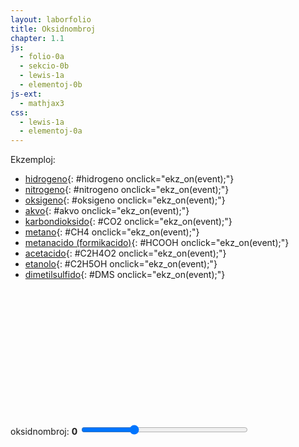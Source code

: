 ```yaml
---
layout: laborfolio
title: Oksidnombroj
chapter: 1.1
js:
  - folio-0a
  - sekcio-0b
  - lewis-1a
  - elementoj-0b
js-ext:
  - mathjax3
css:
  - lewis-1a
  - elementoj-0a
---
```


Ekzemploj:
- [hidrogeno](#){: #hidrogeno onclick="ekz_on(event);"}
- [nitrogeno](#){: #nitrogeno onclick="ekz_on(event);"}
- [oksigeno](#){: #oksigeno onclick="ekz_on(event);"}
- [akvo](#){: #akvo onclick="ekz_on(event);"}
- [karbondioksido](#){: #CO2 onclick="ekz_on(event);"}
- [metano](#){: #CH4 onclick="ekz_on(event);"}
- [metanacido (formikacido)](#){: #HCOOH onclick="ekz_on(event);"}
- [acetacido](#){: #C2H4O2 onclick="ekz_on(event);"}
- [etanolo](#){: #C2H5OH onclick="ekz_on(event);"}
- [dimetilsulfido](#){: #DMS onclick="ekz_on(event);"}

<script>


const grupoj = {
  OH: { a: "OH", l: { o: "3)-h" }, on: "-2 +1" },
  CH3: { a: "CH3", l: { c: "x)-h1 7)>h2 5)<h3" }, on: "-3 +1 +1 +1" }, // angulo al samebena H: pmo = 109°(-45°)
  _CH3: { a: "CH3", l: { c: "pmo)-h1 5)<h2 7)>h3" }, on: "-2 +1 +1 +1" }, // angulo al samebena H: pmo = 109°(-45°)
  CH3_: { a: "CH3", l: { c: "omp)-h1 7)>h2 5)<h3" }, on: "-2 +1 +1 +1" } // angulo al samebena H: omp = (45°)-109°
}

// kalkuli oksidnombrojn vd. https://www.periodni.com/de/oxidationszahlen_rechner.php

const molekulo = { // kiel ni difinu prezenton de ligoj kiel paroj? plej bone iel malloke por povi ŝalti la prezenton de la tuta formulo facile 
  H2:  { a: "H2", l: { h1: "3|-h2" }, on: "0 0" }, // l: angulo, ligtipo, celatomo
  O2:  { a: "O2", l: { o1: "3|=o2" }, e: { o1: "7:y:", o2: "1:5:" }, on: "0 0" }, // e-paroj de unua O: ĉe horloĝ-ciferoj 7 kaj 11 (y), de dua O: ĉe ciferoj 1 kaj 5
  N2:  { a: "N2", l: { n1: "3|#n2" }, e: { n1: "9:", n2: "3:" }, on: "0 0" },
  H2O: { a: "OH2", l: { o: "dme)-h1 mA)-h2" }, e: { o: "Z:ma:" }, on: "-2 +1 +1" }, // anguloj de H: dme = 180°-51,5° A = +105°, anguloj de e-paroj: mZ = -42° a = +85°
  CO2: { a: "CO2", l: { c: "3(=o2 9(=o1" }, e: { o1: "7:y:", o2: "1:5:" }, on: "+4 -2 -2" },
  CH4: { a: "CH4", l: { c: "0)-h1 3)-h2 6)-h3 9)-h4"}, on: "-4 +1 +1 +1 +1" }, // l: pli mallonge eble: "-% h1 h2 h3 h4"
  HCO_OH: { a: "CHO", l: { c: "9)-h 1(=o 5(-OH" }, e: { o: "3:y:" }, on: "+2 +1 -2" }, // OH referencas al grupoj, e-paroj de O-atomo: ĉe horloĝciferoj 5 kaj 10 (x)
  DMS: { a: "S", l: { s: "3o)-_CH3 k)-CH3_" }, on: "-2" }, // fakte angulo S-C-C estas 99°, sed ni simpligas al 90°
  C2H5OH: { a: "CH3O", l: { c: "4(-o 8|-CH3 y)>h1 1)<h2", o: "2)-h3" }, e: { o: "5:7:" }, on: "-1 +1 +1 +1 -2"},
  C2H4O2: { a: "CO2H", l: { c: "0(=o1 4(-o2 8|-CH3", o2: "2)-h" }, e: { o1: "x:2:", o2: "5:7:" }, on: "+3 -2 -2 +1"}
}

const molekuloj = {
    hidrogeno: molekulo.H2,
    nitrogeno: molekulo.N2,
    oksigeno: molekulo.O2,
    akvo: molekulo.H2O,
    CO2: molekulo.CO2,
    CH4: molekulo.CH4,
    HCOOH: molekulo.HCO_OH,
    C2H4O2: molekulo.C2H4O2,
    C2H5OH: molekulo.C2H5OH,
    DMS: molekulo.DMS // (CH₃)₂S
}
  

function ekz_on(event) {
    event.preventDefault();
    frm = event.target.id;

    // malplenigu
    const on = ĝi("#on_enhavo");
    on.textContent = "";
    const lewis = new Lewis(on);

    // desegnu formulon kiel Lewis-strukturon   
    const molekulo = molekuloj[frm];
    lewis.grupoj = Object.keys(grupoj);
    const mol_g = lewis.molekulo(molekulo);
    if (frm == 'DMS') atributoj(mol_g,{ transform: "translate(0 -10)"});
}

lanĉe (() => {
    const lgrp = new Lewis(ĝi("#oksidnro"));

    // difinu atomgrupojn uzeblajn en molekuloj kiel tuto
    for ([id,grp] of Object.entries(grupoj)) {
      lgrp.grupo(id,grp);
    }
})

</script>

<svg id="oksidnro"
    version="1.1" 
    xmlns="http://www.w3.org/2000/svg" 
    xmlns:xlink="http://www.w3.org/1999/xlink" width="600" viewBox="-35 -30 150 60">
 <style type="text/css">
    <![CDATA[
      path.mkojno {
        stroke: none;
        fill: url(#strie);
      }
    ]]>
  </style>
  <defs>
    <pattern id="strie" viewBox="0,0,4,1" height="20%" width="20%">
      <rect width="2" height="1" fill="black" stroke="black" stroke-width="0.6"/>
    </pattern>
  </defs>
  <g id="on_enhavo"></g>
</svg>


<label for="oksidnombroj">oksidnombroj:</label> <b><span id="oksidnombroj_info">0</span></b>
<input type="range" id="oksidnombroj" style="width: 20em; max-width: 80%" min="-4" max="9" value="0" onchange="aktualigo()" oninput="aktualigo()">


<script>
  let elementoj_tab = [];

  function aktualigo() {
    console.log("akt");
  }

  lanĉe (() => {
    const ps = ĝi("#periodsistemo");
    Elemento.periodsistemo(ps,false,(de_smb,al_smb) => {
        malemfazo(ĝi(`#ps_${de_smb}`),"emfazo_1");
        //aktualigo_distrib(al_smb);                
        if (al_smb) emfazo(ĝi(`#ps_${al_smb}`),"emfazo_1");
    });
    
    // ŝargu apartan element-tabelon kun oksidnombroj...
    Elemento.json_element_tabelo((elmTab) => {
        //valTab = Elemento.laŭ_ŝelo(elmTab);
        elementoj_tab = elmTab;
        // aktualigo();
    });
  });
</script>

<style>
  .emfazo rect {
    fill: #5353FF; /* #9370DB */
  }
  .emfazo text.smb {
    fill: white;
  }
</style>
<svg id="periodsistemo"
    version="1.1" 
    xmlns="http://www.w3.org/2000/svg" 
    xmlns:xlink="http://www.w3.org/1999/xlink"
    width="100%"
    viewBox="0 0 195 115"
    tabindex="0">
</svg>

